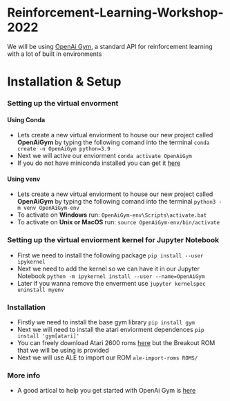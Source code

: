 # Reinforcement-Learning-Workshop-2022

We will be using [OpenAi Gym](https://www.gymlibrary.dev/), a standard API for reinforcement learning with a lot of built in environments

# Installation & Setup
### Setting up the virtual envorment 
#### Using Conda 
- Lets create a new virtual enviorment to house our new project called **OpenAiGym** by typing the following comand into the terminal `conda create -n OpenAiGym python=3.9`
- Next we will active our enviorment `conda activate OpenAiGym`
- If you do not have miniconda installed you can get it [here](https://docs.conda.io/en/latest/miniconda.html) 

#### Using venv
- Lets create a new virtual enviorment to house our new project called **OpenAiGym** by typing the following comand into the terminal `python3 -m venv OpenAiGym-env`
- To activate on **Windows** run: `OpenAiGym-env\Scripts\activate.bat`
- To activate on **Unix or MacOS** run: `source OpenAiGym-env/bin/activate`

### Setting up the virtual enviorment kernel for Jupyter Notebook
- First we need to install the following package `pip install --user ipykernel`
- Next we need to add the kernel so we can have it in our Jupyter Notebook `python -m ipykernel install --user --name=OpenAiGym`
- Later if you wanna remove the enverment use `jupyter kernelspec uninstall myenv`

### Installation
- Firstly we need to install the base gym library `pip install gym` 
- Next we will need to install the atari enviorment dependences `pip install 'gym[atari]'`
- You can freely download Atari 2600 roms [here](http://www.atarimania.com/rom_collection_archive_atari_2600_roms.html) but the Breakout ROM that we will be using is provided 
- Next we will use ALE to import our ROM `ale-import-roms ROMS/`


### More info
- A good artical to help you get started with OpenAi Gym is [here](https://blog.paperspace.com/getting-started-with-openai-gym/)
